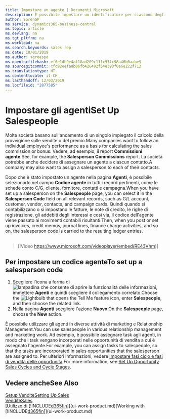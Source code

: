 ```yaml
---
title: Impostare un agente | Documenti Microsoft
description: È possibile impostare un identificatore per ciascuno degli agenti, per tenere traccia delle prestazioni di ogni persona o per assegnare un agente a un contatto.
author: SorenGP
ms.service: dynamics365-business-central
ms.topic: article
ms.devlang: na
ms.tgt_pltfrm: na
ms.workload: na
ms.search.keywords: sales rep
ms.date: 10/01/2019
ms.author: sgroespe
ms.openlocfilehash: ef0e1db9e4af18ad209c111c951c98a46b0aabe9
ms.sourcegitcommit: cfc92eefa8b06fb426482f54e393f0e6e222f712
ms.translationtype: HT
ms.contentlocale: it-CH
ms.lasthandoff: 12/03/2019
ms.locfileid: "2877585"
---
```

# <a name="set-up-salespeople"></a><span data-ttu-id="d6da6-103">Impostare gli agenti</span><span class="sxs-lookup"><span data-stu-id="d6da6-103">Set Up Salespeople</span></span>
<span data-ttu-id="d6da6-104">Molte società basano sull'andamento di un singolo impiegato il calcolo della provvigione sulle vendite o del premio.</span><span class="sxs-lookup"><span data-stu-id="d6da6-104">Many companies want to follow an individual employee's performance as a basis for calculating the sales commission or bonus.</span></span> <span data-ttu-id="d6da6-105">Vedere, ad esempio, il report **Commissioni agente**.</span><span class="sxs-lookup"><span data-stu-id="d6da6-105">See, for example, the **Salesperson Commissions** report.</span></span> <span data-ttu-id="d6da6-106">La società potrebbe anche decidere di assegnare un agente a ciascun contatto.</span><span class="sxs-lookup"><span data-stu-id="d6da6-106">A company may also want to assign a salesperson to each of their contacts.</span></span>

<span data-ttu-id="d6da6-107">Dopo che è stato impostato un agente nella pagina **Agenti**, è possibile selezionarlo nel campo **Codice agente** in tutti i record pertinenti, come le schede conto C/G, cliente, fornitore, contatti e campagna.</span><span class="sxs-lookup"><span data-stu-id="d6da6-107">When you have set up a salesperson on the **Salespeople** page, you can select it in the **Salesperson Code** field on all relevant records, such as G/L account, customer, vendor, contacts, and campaign cards.</span></span> <span data-ttu-id="d6da6-108">Quindi quando si contabilizzano o si impostano le fatture, le note di credito, le righe di registrazione, gli addebiti degli interessi e così via, il codice dell'agente viene passato ai movimenti contabili risultanti.</span><span class="sxs-lookup"><span data-stu-id="d6da6-108">Then, when you post or set up invoices, credit memos, journal lines, finance charge activities, and so on, the salesperson code is carried to the resulting ledger entries.</span></span>
<br><br>  
> [!Video https://www.microsoft.com/videoplayer/embed/RE43Vhm)]

## <a name="to-set-up-a-salesperson-code"></a><span data-ttu-id="d6da6-109">Per impostare un codice agente</span><span class="sxs-lookup"><span data-stu-id="d6da6-109">To set up a salesperson code</span></span>
1. <span data-ttu-id="d6da6-110">Scegliere l'icona a forma di ![lampadina che consente di aprire la funzionalità delle informazioni](media/ui-search/search_small.png "Informazioni sull'operazione che si desidera eseguire"), immettere **Agenti** e quindi scegliere il collegamento correlato.</span><span class="sxs-lookup"><span data-stu-id="d6da6-110">Choose the ![Lightbulb that opens the Tell Me feature](media/ui-search/search_small.png "Tell me what you want to do") icon, enter **Salespeople**, and then choose the related link.</span></span>
2. <span data-ttu-id="d6da6-111">Nella pagina **Agenti** scegliere l'azione **Nuovo**.</span><span class="sxs-lookup"><span data-stu-id="d6da6-111">On the **Salespeople** page, choose the **New** action.</span></span>

<span data-ttu-id="d6da6-112">È possibile utilizzare gli agenti in diverse attività di marketing e Relationship Management.</span><span class="sxs-lookup"><span data-stu-id="d6da6-112">You can use salespeople in various relationship management and marketing work.</span></span> <span data-ttu-id="d6da6-113">Ad esempio, è possibile assegnare task agli agenti, in modo che i task vengano incorporati nelle opportunità di vendita a cui è assegnato l'agente.</span><span class="sxs-lookup"><span data-stu-id="d6da6-113">For example, you can assign tasks to salespeople, so that the tasks are incorporated in sales opportunities that the salesperson are assigned to.</span></span> <span data-ttu-id="d6da6-114">Per ulteriori informazioni, vedere [Impostare fasi ciclo e fasi di vendita delle opportunità](marketing-how-setup-opportunity-sales-cycles-stages.md).</span><span class="sxs-lookup"><span data-stu-id="d6da6-114">For more information, see [Set Up Opportunity Sales Cycles and Cycle Stages](marketing-how-setup-opportunity-sales-cycles-stages.md).</span></span>

## <a name="see-also"></a><span data-ttu-id="d6da6-115">Vedere anche</span><span class="sxs-lookup"><span data-stu-id="d6da6-115">See Also</span></span>
[<span data-ttu-id="d6da6-116">Setup Vendite</span><span class="sxs-lookup"><span data-stu-id="d6da6-116">Setting Up Sales</span></span>](sales-setup-sales.md)  
[<span data-ttu-id="d6da6-117">Vendite</span><span class="sxs-lookup"><span data-stu-id="d6da6-117">Sales</span></span>](sales-manage-sales.md)  
<span data-ttu-id="d6da6-118">[Utilizzo di [!INCLUDE[d365fin](includes/d365fin_md.md)]](ui-work-product.md)</span><span class="sxs-lookup"><span data-stu-id="d6da6-118">[Working with [!INCLUDE[d365fin](includes/d365fin_md.md)]](ui-work-product.md)</span></span>  
